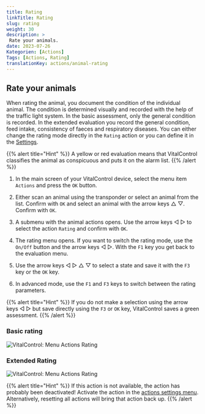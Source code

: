 ```yaml
---
title: Rating
linkTitle: Rating
slug: rating
weight: 30
description: >
 Rate your animals.
date: 2023-07-26
Kategorien: [Actions]
Tags: [Actions, Rating]
translationKey: actions/animal-rating
---
```


## Rate your animals

When rating the animal, you document the condition of the individual animal. The condition is determined visually and recorded with the help of the traffic light system. In the basic assessment, only the general condition is recorded. In the extended evaluation you record the general condition, feed intake, consistency of faeces  and respiratory diseases. You can either change the rating mode directly in the `Rating` action or you can define it in the [Settings](..).

{{% alert title="Hint" %}}
A yellow or red evaluation means that VitalControl classifies the animal as conspicuous and puts it on the alarm list.
{{% /alert %}}

1. In the main screen of your VitalControl device, select the menu item `Actions` and press the `OK` button.

2. Either scan an animal using the transponder or select an animal from the list. Confirm with `OK` and select an animal with the arrow keys △ ▽. Confirm with `OK`.

3. A submenu with the animal actions opens. Use the arrow keys ◁ ▷ to select the action `Rating` and confirm with `OK`.

4. The rating menu opens. If you want to switch the rating mode, use the `On/Off` button and the arrow keys ◁ ▷. With the `F1` key you get back to the evaluation menu.

5. Use the arrow keys ◁ ▷ △ ▽ to select a state and save it with the `F3` key or the `OK` key.

6. In advanced mode, use the `F1` and `F3` keys to switch between the rating parameters.

{{% alert title="Hint" %}}
If you do not make a selection using the arrow keys ◁ ▷ but save directly using the `F3` or `OK` key, VitalControl saves a green assessment.
{{% /alert %}}

### Basic rating

![VitalControl: Menu Actions Rating](../images/basicrating.png "Basic rating")

### Extended Rating

![VitalControl: Menu Actions Rating](../images/extendedrating.png "Extended rating")

{{% alert title="Hint" %}}
If this action is not available, the action has probably been deactivated! Activate the action in the [actions settings menu](../settings/). Alternatively, resetting all actions will bring that action back up.
{{% /alert %}}
